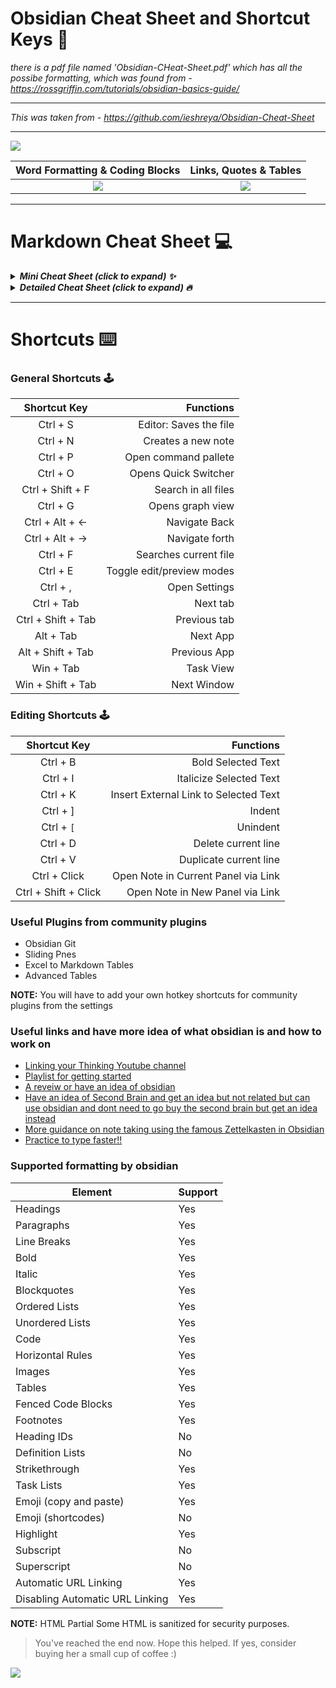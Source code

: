 # Obsidian Cheat Sheet and Shortcut Keys 🔮
*there is a pdf file named 'Obsidian-CHeat-Sheet.pdf' which has all the possibe formatting, which was found from - https://rossgriffin.com/tutorials/obsidian-basics-guide/*

---

*This was taken from - https://github.com/ieshreya/Obsidian-Cheat-Sheet*

---

![](https://i0.wp.com/atoughnut.com/wp-content/uploads/2020/08/Index1.png?resize=768%2C385&ssl=1 )


Word Formatting & Coding Blocks            |  Links, Quotes & Tables
:-------------------------:|:-------------------------:
![](https://i1.wp.com/atoughnut.com/wp-content/uploads/2020/08/Index2.png?resize=512%2C237&ssl=1)  |  ![](https://i2.wp.com/atoughnut.com/wp-content/uploads/2020/08/Index3.png?resize=512%2C224&ssl=1)

---
# Markdown Cheat Sheet 💻
<details>
  <summary><em><strong>Mini Cheat Sheet (click to expand) ✨</em></strong></summary>
  
  ``` 
# Heading 1

## Heading 2

-- Spacer  

- Bullet Points

- [x] Checklist

**Bold**

*Italic*

***Italic Bold***

==Highlights==

~~strikethrough~~

<p> paragraphs</p>

<u> underline </u>

```Coding Blocks```

[Links](Sources)

[[backlinking]]

> Quotes/ Blockquotes

Table Cell A  |  Table Cell B
----          |          ----

[^footnote]

<kbd> keyboard shortcut </kbd>


```
</details>


<details>
  <summary><em><strong>Detailed Cheat Sheet (click to expand) 🔥</em></strong></summary>

 # Heading 1
 
```# Heading 1 ```

---

## Heading 2

```## Heading 2 ```

---

**Line Break**

``` ---  ```

---

- Bullet Points

``` - Bullet  ```

---

- [X] Checklist

``` - [x] list  ```

---

**Bold**

``` **text**  ```

---

*Italic*

```  *text* ```

---

***Italic Bold***

``` ***text***  ```

---

**==Highlights==**

``` ==this text is highlighted==```

---

***~~Strike~~***

```~~strikethrough~~```

---

***<p>paragraph- here no matter how much lines you have within the tags, it will all come as one paragraph which is visible in obsidian and not on github</p>***

```
<p>
Lorem ipsum dolor sit amet, consectetur adipiscing elit, sed do eiusmod tempor 
incididunt ut labore et dolore magna 
aliqua. Ut enim ad minim veniam, quis nostrud exercitation ullamco laboris nisi 
ut aliquip ex ea commodo consequat. 
Duis aute irure dolor in reprehenderit in voluptate velit esse cillum dolore eu 
fugiat nulla pariatur. 
Excepteur sint occaecat cupidatat non proident, sunt in culpa qui officia deserunt 
mollit anim id est laborum.
</p>

```
---
**underline**

``` <u>underline</u>```

---
**```Coding Blocks```**

``` By putting 3 (`) signs before and after the code.  ```

---

**[Links]**

``` [link](sources)  ```

---
**[[backlinking]]**

```[[backlink to a note]]```

---

> Quotes/ Blockquotes

``` > this is a quote.  ```

---

Table Cell A  |  Table Cell B
----          |          ----


```
Table Cell A  |  Table Cell B
----          |          ----
```
---
***[^Footnotes]**
```
[^footnote]
```
---
***<kbd>Keyboard shortcuts</kbd>***

```<kbd>Ctrl + C</kbd>```

---


</details>


---
# Shortcuts ⌨️

### General Shortcuts 🕹️
Shortcut Key		|		Functions
:-----------------:|-----------------:
Ctrl + S|Editor: Saves the file
Ctrl + N| Creates a new note
Ctrl + P| Open command pallete
Ctrl + O | Opens Quick Switcher
Ctrl + Shift + F  | Search in all files
Ctrl + G   | Opens graph view
Ctrl +  Alt + ← | Navigate Back
Ctrl +  Alt + → | Navigate forth
Ctrl + F | Searches current file
Ctrl + E | Toggle edit/preview modes
Ctrl + , | Open Settings
Ctrl + Tab | Next tab
Ctrl + Shift + Tab | Previous tab
Alt + Tab | Next App
Alt + Shift + Tab | Previous App
Win + Tab | Task View
Win + Shift + Tab |  Next Window



### Editing Shortcuts 🕹️
Shortcut Key		|		Functions
:-----------------:|-----------------:
Ctrl + B | Bold Selected Text
Ctrl + I | Italicize Selected Text
Ctrl + K | Insert External Link to Selected Text
Ctrl + ] | Indent
Ctrl + `[` | Unindent
Ctrl + D |Delete current line
Ctrl + V  | Duplicate current line
Ctrl + Click | Open Note in Current Panel via Link	
Ctrl + Shift + Click | Open Note in New Panel via Link	

### Useful Plugins from community plugins

- Obsidian Git
- Sliding Pnes
- Excel to Markdown Tables
- Advanced Tables

**NOTE:** You will have to add your own hotkey shortcuts for community plugins from the settings

### Useful links and have more idea of what obsidian is and how to work on 

- [Linking your Thinking Youtube channel](https://www.youtube.com/channel/UC85D7ERwhke7wVqskV_DZUA)
- [Playlist for getting started](https://www.youtube.com/playlist?list=PL3NaIVgSlAVLHty1-NuvPa9V0b0UwbzBd)
- [A reveiw or have an idea of obsidian](https://www.youtube.com/watch?v=MYJsGksojms)
- [Have an idea of Second Brain and get an idea but not related but can use obsidian and dont need to go buy the second brain but get an idea instead](https://www.youtube.com/watch?v=OP3dA2GcAh8)
- [More guidance on note taking using the famous Zettelkasten in Obsidian](https://www.youtube.com/watch?v=E6ySG7xYgjY)
- [Practice to type faster!!](https://www.keybr.com)


### Supported formatting by obsidian  

| Element                           |   Support |
|-----------------------------------|-----------|
| Headings                          |	  Yes	    |
| Paragraphs                        |	  Yes	    |
| Line Breaks	                      |   Yes	    |
| Bold	                            |   Yes	    |
| Italic	                          |   Yes	    |
| Blockquotes	                      |   Yes	    |
| Ordered Lists	                    |   Yes	    |
| Unordered Lists	                  |   Yes	    |
| Code	                            |   Yes	    |
| Horizontal Rules	                |   Yes	    |
| Images	                          |   Yes	    |
| Tables	                          |   Yes	    |
| Fenced Code Blocks	              |   Yes	    |
| Footnotes	                        |   Yes	    |
| Heading IDs	                      |   No	    |
| Definition Lists	                |   No	    |
| Strikethrough	                    |   Yes	    |
| Task Lists	                      |   Yes	    |
| Emoji (copy and paste)	          |   Yes	    |
| Emoji (shortcodes)	              |   No	    |
| Highlight	                        |   Yes	    |
| Subscript	                        |   No	    |
| Superscript	                      |   No	    |
| Automatic URL Linking	            |   Yes	    |
| Disabling Automatic URL Linking	  |   Yes	    |

**NOTE:** HTML	Partial	Some HTML is sanitized for security purposes.


> You've reached the end now. Hope this helped. If yes, consider buying her a small cup of coffee :)

<a href="https://www.buymeacoffee.com/shreyapurohit" target="_blank"><img src="https://camo.githubusercontent.com/c3f856bacd5b09669157ed4774f80fb9d8622dd45ce8fdf2990d3552db99bd27/68747470733a2f2f7777772e6275796d6561636f666665652e636f6d2f6173736574732f696d672f637573746f6d5f696d616765732f6f72616e67655f696d672e706e67"></a>
